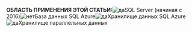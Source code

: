 <Token>**ОБЛАСТЬ ПРИМЕНЕНИЯ ЭТОЙ СТАТЬИ:**![да](media/yes.png)SQL Server (начиная с 2016)![нет](media/no.png)База данных SQL Azure![да](media/yes.png)Хранилище данных SQL Azure![да](media/yes.png)Хранилище параллельных данных</Token>

